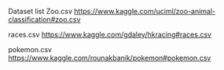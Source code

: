 Dataset list
Zoo.csv
https://www.kaggle.com/uciml/zoo-animal-classification#zoo.csv

races.csv
https://www.kaggle.com/gdaley/hkracing#races.csv

pokemon.csv
https://www.kaggle.com/rounakbanik/pokemon#pokemon.csv
